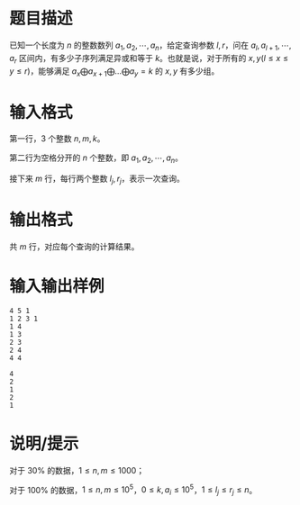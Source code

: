 # 题目描述

已知一个长度为 $n$ 的整数数列 $a_1,a_2,\cdots,a_n$，给定查询参数 $l,r$，问在 $a_l,a_{l+1},\cdots,a_r$ 区间内，有多少子序列满足异或和等于 $k$。也就是说，对于所有的 $x,y(l \leq x \leq y \leq r)$，能够满足 $a_x \bigoplus a_{x+1} \bigoplus ... \bigoplus a_y = k$ 的 $x,y$ 有多少组。

# 输入格式

第一行，$3$ 个整数 $n,m,k$。

第二行为空格分开的 $n$ 个整数，即 $a_1,a_2,\cdots,a_n$。

接下来 $m$ 行，每行两个整数 $l_j,r_j$，表示一次查询。

# 输出格式

共 $m$ 行，对应每个查询的计算结果。

# 输入输出样例

```input1
4 5 1
1 2 3 1
1 4
1 3
2 3
2 4
4 4
```

```output1
4
2
1
2
1
```

# 说明/提示

对于 $30 \%$ 的数据，$1 \leq n,m \leq 1000$；

对于 $100 \%$ 的数据，$1 \leq n,m \leq {10}^5$，$0 \leq k,a_i \leq {10}^5$，$1 \leq l_j \leq r_j \leq n$。
